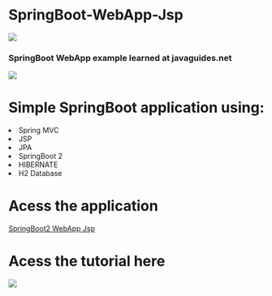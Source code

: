 # SpringBoot-WebApp-Jsp
<img src="https://4.bp.blogspot.com/-ou-a_Aa1t7A/W6IhNc3Q0gI/AAAAAAAAD6Y/pwh44arKiuM_NBqB1H7Pz4-7QhUxAgZkACLcBGAs/s1600/spring-boot-logo.png"/>
<h3>SpringBoot WebApp example learned at javaguides.net</h3>

<img src="https://1.bp.blogspot.com/-z-L__bD9I9s/XGzQ1Du6KMI/AAAAAAAAFm8/8v54HOix1YUiAP05EXlIiiUDIjo3dCosgCK4BGAYYCw/w800/javaguides-logo.png"/>

# Simple SpringBoot application using:
<li> Spring MVC </li> 
<li> JSP </li>
<li> JPA </li>
<li> SpringBoot 2 </li>
<li> HIBERNATE </li>
<li> H2 Database </li>

# Acess the application
<a href="https://springboot2webappjsp.herokuapp.com/users"> SpringBoot2 WebApp Jsp </a>

# Acess the tutorial here
<a href="https://www.javaguides.net/2018/09/spring-boot-deploy-war-file-to-external-tomcat.html" target="blank">
<img src="https://1.bp.blogspot.com/-z-L__bD9I9s/XGzQ1Du6KMI/AAAAAAAAFm8/8v54HOix1YUiAP05EXlIiiUDIjo3dCosgCK4BGAYYCw/w800/javaguides-logo.png"/>
</a>
